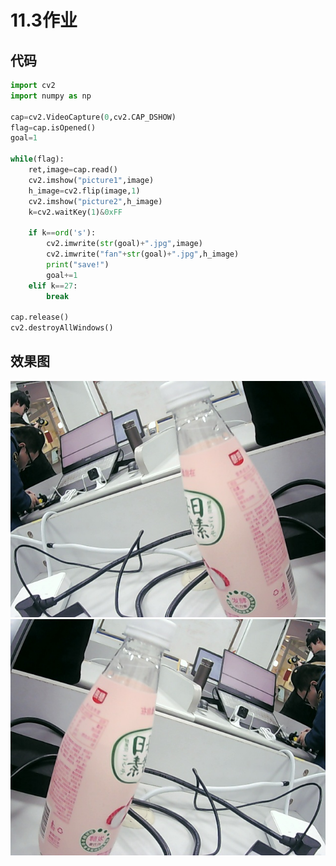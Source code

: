 # 11.3作业
## 代码
```python
import cv2
import numpy as np

cap=cv2.VideoCapture(0,cv2.CAP_DSHOW)
flag=cap.isOpened()
goal=1

while(flag):
    ret,image=cap.read()
    cv2.imshow("picture1",image)
    h_image=cv2.flip(image,1)
    cv2.imshow("picture2",h_image)
    k=cv2.waitKey(1)&0xFF
    
    if k==ord('s'):  
        cv2.imwrite(str(goal)+".jpg",image)
        cv2.imwrite("fan"+str(goal)+".jpg",h_image)
        print("save!")
        goal+=1
    elif k==27: 
        break
        
cap.release()
cv2.destroyAllWindows()
```
## 效果图
![yuan](https://github.com/ophwsjtu18/ohw21f/blob/main/wsj/11.3/1.jpg)
![fan](https://github.com/ophwsjtu18/ohw21f/blob/main/wsj/11.3/fan1.jpg)
